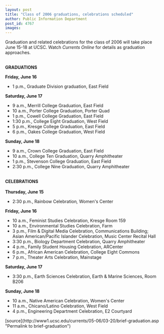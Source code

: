 ```yaml
---
layout: post
title: "Class of 2006 graduations, celebrations scheduled"
author: Public Information Department
post_id: 4767
images:
---
```


<a name="content" id="content"></a>
<p>
  Graduation and related celebrations for the class of 2006 will take place June 15-18 at UCSC. Watch <i>Currents Online</i> for details as graduation approaches.
</p>
<p>
  <strong><br>
  GRADUATIONS</strong>
</p>
<p>
  <strong>Friday, June 16</strong>
</p>
<ul>
  <li>1 p.m., Graduate Division graduation, East Field
  </li>
</ul>
<p>
  <strong>Saturday, June 17</strong>
</p>
<ul>
  <li>9 a.m., Merrill College Graduation, East Field
  </li>
  <li>10 a.m., Porter College Graduation, Porter Quad
  </li>
  <li>1 p.m., Cowell College Graduation, East Field
  </li>
  <li>1:30 p.m., College Eight Graduation, West Field
  </li>
  <li>5 p.m., Kresge College Graduation, East Field
  </li>
  <li>6 p.m., Oakes College Graduation, West Field
  </li>
</ul>
<p>
  <strong>Sunday, June 18</strong>
</p>
<ul>
  <li>9 a.m., Crown College Graduation, East Field
  </li>
  <li>10 a.m., College Ten Graduation, Quarry Amphitheater
  </li>
  <li>1 p.m., Stevenson College Graduation, East Field
  </li>
  <li>2:30 p.m., College Nine Graduation, Quarry Amphitheater
  </li>
</ul>
<p>
  <br>
  <strong>CELEBRATIONS<br>
  <br>
  Thursday, June 15</strong>
</p>
<ul>
  <li>2:30 p.m., Rainbow Celebration<em>,</em> Women's Center
  </li>
</ul>
<p>
  <strong>Friday, June 16</strong>
</p>
<ul>
  <li>10 a.m., Feminist Studies Celebration, Kresge Room 159
  </li>
  <li>10 a.m., Environmental Studies Celebration, Farm
  </li>
  <li>3 p.m., Film &amp; Digital Media Celebration, Communications Building; Asian American/Pacific Islander Celebration, Music Center Recital Hall
  </li>
  <li>3:30 p.m., Biology Department Celebration, Quarry Amphitheater
  </li>
  <li>4 p.m., Family Student Housing Celebration, ARCenter
  </li>
  <li>6 p.m., African American Celebration, College Eight Commons
  </li>
  <li>7 p.m., Theater Arts Celebration, Mainstage
  </li>
</ul>
<p>
  <strong>Saturday, June 17</strong>
</p>
<ul>
  <li>3:30 p.m., Earth Sciences Celebration, Earth &amp; Marine Sciences, Room B206
  </li>
</ul>
<p>
  <strong>Sunday, June 18</strong>
</p>
<ul>
  <li>10 a.m., Native American Celebration, Women's Center
  </li>
  <li>11 a.m., Chicano/Latino Celebration, West Field
  </li>
  <li>4 p.m., Engineering Department Celebration, E2 Courtyard
  </li>
</ul>
[source](http://www1.ucsc.edu/currents/05-06/03-20/brief-graduation.asp "Permalink to brief-graduation")

